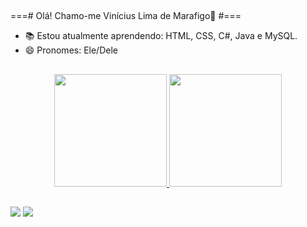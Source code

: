 ##
===# Olá! Chamo-me Vinícius Lima de Marafigo👋
#===

- 📚 Estou atualmente aprendendo: HTML, CSS, C#, Java e MySQL.
- 😄 Pronomes: Ele/Dele
##
<div align="center">
  <a href="https://github.com/rafaballerini">
  <img height="180em" src="https://github-readme-stats.vercel.app/api?username=viniciuslimademarafigo&show_icons=true&theme=dark&include_all_commits=true&count_private=true"/>
  <img height="180em" src="https://github-readme-stats.vercel.app/api/top-langs/?username=viniciuslimademarafigo&layout=compact&langs_count=7&theme=dark"/>
</div>

  ##
<div> 
<a href = "mailto:viniciusdemarafigo@gmail.com"><img src="https://img.shields.io/badge/-Gmail-%23333?style=for-the-badge&logo=gmail&logoColor=white" target="_blank"></a>
<a href="https://www.linkedin.com/in/vin%C3%ADcius-lima-de-marafigo-309725229/" target="_blank"><img src="https://img.shields.io/badge/-LinkedIn-%230077B5?style=for-the-badge&logo=linkedin&logoColor=white" target="_blank"></a>  
</div>
